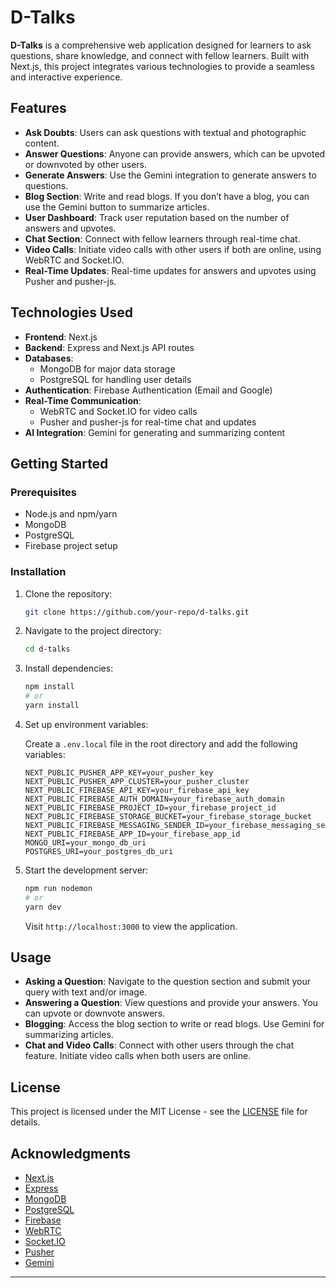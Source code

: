 # D-Talks

**D-Talks** is a comprehensive web application designed for learners to ask questions, share knowledge, and connect with fellow learners. Built with Next.js, this project integrates various technologies to provide a seamless and interactive experience.

## Features

- **Ask Doubts**: Users can ask questions with textual and photographic content.
- **Answer Questions**: Anyone can provide answers, which can be upvoted or downvoted by other users.
- **Generate Answers**: Use the Gemini integration to generate answers to questions.
- **Blog Section**: Write and read blogs. If you don’t have a blog, you can use the Gemini button to summarize articles.
- **User Dashboard**: Track user reputation based on the number of answers and upvotes.
- **Chat Section**: Connect with fellow learners through real-time chat.
- **Video Calls**: Initiate video calls with other users if both are online, using WebRTC and Socket.IO.
- **Real-Time Updates**: Real-time updates for answers and upvotes using Pusher and pusher-js.

## Technologies Used

- **Frontend**: Next.js
- **Backend**: Express and Next.js API routes
- **Databases**:
  - MongoDB for major data storage
  - PostgreSQL for handling user details
- **Authentication**: Firebase Authentication (Email and Google)
- **Real-Time Communication**:
  - WebRTC and Socket.IO for video calls
  - Pusher and pusher-js for real-time chat and updates
- **AI Integration**: Gemini for generating and summarizing content

## Getting Started

### Prerequisites

- Node.js and npm/yarn
- MongoDB
- PostgreSQL
- Firebase project setup

### Installation

1. Clone the repository:

   ```bash
   git clone https://github.com/your-repo/d-talks.git
   ```

2. Navigate to the project directory:

   ```bash
   cd d-talks
   ```

3. Install dependencies:

   ```bash
   npm install
   # or
   yarn install
   ```

4. Set up environment variables:

   Create a `.env.local` file in the root directory and add the following variables:

   ```
   NEXT_PUBLIC_PUSHER_APP_KEY=your_pusher_key
   NEXT_PUBLIC_PUSHER_APP_CLUSTER=your_pusher_cluster
   NEXT_PUBLIC_FIREBASE_API_KEY=your_firebase_api_key
   NEXT_PUBLIC_FIREBASE_AUTH_DOMAIN=your_firebase_auth_domain
   NEXT_PUBLIC_FIREBASE_PROJECT_ID=your_firebase_project_id
   NEXT_PUBLIC_FIREBASE_STORAGE_BUCKET=your_firebase_storage_bucket
   NEXT_PUBLIC_FIREBASE_MESSAGING_SENDER_ID=your_firebase_messaging_sender_id
   NEXT_PUBLIC_FIREBASE_APP_ID=your_firebase_app_id
   MONGO_URI=your_mongo_db_uri
   POSTGRES_URI=your_postgres_db_uri
   ```

5. Start the development server:

   ```bash
   npm run nodemon
   # or
   yarn dev
   ```

   Visit `http://localhost:3000` to view the application.

## Usage

- **Asking a Question**: Navigate to the question section and submit your query with text and/or image.
- **Answering a Question**: View questions and provide your answers. You can upvote or downvote answers.
- **Blogging**: Access the blog section to write or read blogs. Use Gemini for summarizing articles.
- **Chat and Video Calls**: Connect with other users through the chat feature. Initiate video calls when both users are online.

  
## License

This project is licensed under the MIT License - see the [LICENSE](LICENSE) file for details.

## Acknowledgments

- [Next.js](https://nextjs.org/)
- [Express](https://expressjs.com/)
- [MongoDB](https://www.mongodb.com/)
- [PostgreSQL](https://www.postgresql.org/)
- [Firebase](https://firebase.google.com/)
- [WebRTC](https://webrtc.org/)
- [Socket.IO](https://socket.io/)
- [Pusher](https://pusher.com/)
- [Gemini](https://www.gemini.com/)

---
